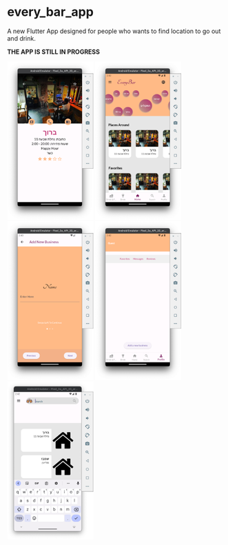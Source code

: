 # every_bar_app

A new Flutter App designed for people who wants to find location to go out and drink.

****THE APP IS STILL IN PROGRESS****


<img src="images/bar1.png" alt="Sample Image" width="200"/>
<img src="images/bar2.png" alt="Sample Image" width="200"/>
<img src="images/bar3.png" alt="Sample Image" width="200"/>
<img src="images/bar4.png" alt="Sample Image" width="200"/>
<img src="images/bar5.png" alt="Sample Image" width="200"/>

